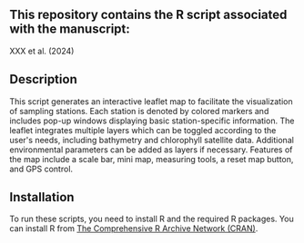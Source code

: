 ## This repository contains the R script associated with the manuscript:
  
XXX et al. (2024)

## Description

This script generates an interactive leaflet map to facilitate the visualization of sampling stations.
Each station is denoted by colored markers and includes pop-up windows displaying basic station-specific information. 
The leaflet integrates multiple layers which can be toggled according to the user's needs, including bathymetry and chlorophyll satellite data. 
Additional environmental parameters can be added as layers if necessary. Features of the map include a scale bar, mini map, measuring tools, a reset map button, and GPS control.

## Installation

To run these scripts, you need to install R and the required R packages. You can install R from [The Comprehensive R Archive Network (CRAN)](https://cran.r-project.org/).
